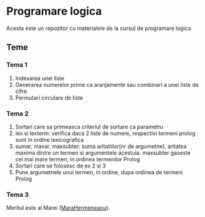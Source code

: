 # Programare logica

Acesta este un repozitor cu materialele de la cursul de programare logica

## Teme

### Tema 1

1. Indexarea unei liste
2. Generarea numerelor prime ca aranjamente sau combinari a unei liste de cifre
3. Permutari circulare de liste

### Tema 2

1. Sortari care sa primeasca criteriul de sortare ca parametru
2. lex si lexterm: verifica daca 2 liste de numere, respectivi termeni prolog
sunt in ordine lexicografica
3. sumar, maxar, maxsubter: suma aritatiilor(nr de argumetne), aritatea maxima
dintre un termen si argumentele acestuia. maxsubter gaseste cel mai mare termen,
in ordinea termenilor Prolog
4. Sortari care se folosesc de ex 2 si 3
5. Pune argumetnele unui termen, in ordine, dupa ordinea de termeni Prolog

### Tema 3

Meritul este al Marei ([MaraHermeneanu](https://github.com/MaraHermeneanu)).

